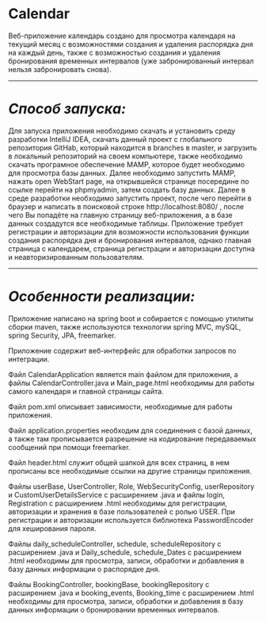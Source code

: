 # Calendar
Веб-приложение календарь создано для просмотра календаря на текущий месяц с возможностями создания и удаления распорядка дня на каждый день, также с возможностью создания и удаления бронирования временных интервалов (уже забронированный интервал нельзя забронировать снова).
__________________________________________________________________________________________________
# *Способ запуска:*

Для запуска приложения необходимо скачать и установить среду разработки IntelliJ IDEA, скачать данный проект с глобального репозитория GitHab, который находится в branches в master, и загрузить в локальный репозиторий на своем компьютере, также необходимо скачать програмное обеспечение MAMP, которое будет необходимо для просмотра базы данных.
Далее необходимо запустить MAMP, нажать open WebStart page, на открывшейся странице посередине по ссылке перейти на phpmyadmin, затем создать базу данных.
Далее в среде разработки необходимо запустить проект, после чего перейти в браузер и написать в поисковой строке http://localhost:8080/ , после чего Вы попадёте на главную страницу веб-приложения, а в базе данных создадутся все необходимые таблицы.
Приложение требует регистрации и авторизации для возможности использования функции создания распорядка дня и бронирования интервалов, однако главная страница с календарем, страница регистрации и авторизации доступна и неавторизированным пользователям.
__________________________________________________________________________________________________
# *Особенности реализации:*

Приложение написано на spring boot и собирается с помощью утилиты сборки maven, также используются технологии spring MVC, mySQL, spring Security, JPA, freemarker.

Приложение содержит веб-интерфейс для обработки запросов по интеграции.

Файл CalendarApplication является main файлом для приложения, а файлы CalendarController.java и Main_page.html необходимы для работы самого календаря и главной страницы сайта.

Файл pom.xml описывает зависимости, необходимые для работы приложения.

Файл application.properties необходим для соединения с базой данных, а также там прописывается разрешение на кодирование передаваемых сообщений при помощи freemarker.

Файл header.html служит общей шапкой для всех страниц, в нем прописаны все необходимые ссылки на другие страницы приложения.

Файлы userBase, UserController, Role, WebSecurityConfig, userRepository и CustomUserDetailsService с расширением .java и файлы login, Registration с расширением .html необходимы для регистрации, авторизации и хранения в базе пользователей с ролью USER. При регистрации и авторизации используется библиотека PasswordEncoder для хеширования пароля.

Файлы daily_scheduleController, schedule, scheduleRepository с расширением .java и Daily_schedule, schedule_Dates с расширением .html необходимы для просмотра, записи, обработки и добавления в базу данных информации о распорядке дня.

Файлы BookingController, bookingBase, bookingRepository с расширением .java и booking_events, Booking_time с расширением .html необходимы для просмотра, записи, обработки и добавления в базу данных информации о бронировании временных интервалов.
